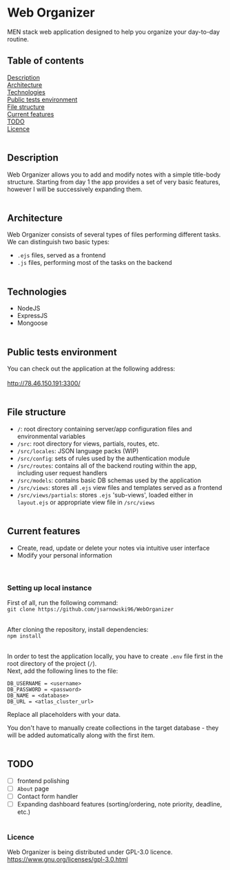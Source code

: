 # Web Organizer
MEN stack web application designed to help you organize your day-to-day routine.<br />

## Table of contents
[Description](#description)<br />
[Architecture](#architecture)<br />
[Technologies](#technologies)<br />
[Public tests environment](#public-tests-environment)<br />
[File structure](#file-structure)<br />
[Current features](#current-features)<br />
[TODO](#todo)<br />
[Licence](#licence)<br /><br />

## Description
Web Organizer allows you to add and modify notes with a simple title-body structure. Starting from day 1 the app provides a set of very basic features, however I will be successively expanding them.<br/><br />

## Architecture
Web Organizer consists of several types of files performing different tasks. We can distinguish two basic types:
- `.ejs` files, served as a frontend<br />
- `.js` files, performing most of the tasks on the backend<br /><br />

## Technologies
- NodeJS<br />
- ExpressJS<br />
- Mongoose<br /><br />

## Public tests environment
You can check out the application at the following address:<br /><br />
http://78.46.150.191:3300/<br /><br />

## File structure
- `/`: root directory containing server/app configuration files and environmental variables<br />
- `/src`: root directory for views, partials, routes, etc.<br />
- `/src/locales`: JSON language packs (WIP)<br />
- `/src/config`: sets of rules used by the authentication module<br />
- `/src/routes`: contains all of the backend routing within the app, including user request handlers<br />
- `/src/models`: contains basic DB schemas used by the application<br />
- `/src/views`: stores all `.ejs` view files and templates served as a frontend<br />
- `/src/views/partials`: stores `.ejs` 'sub-views', loaded either in `layout.ejs` or appropriate view file in `/src/views`<br /><br />

## Current features
- Create, read, update or delete your notes via intuitive user interface<br />
- Modify your personal information<br/><br /><br />

### Setting up local instance
First of all, run the following command:<br />
`git clone https://github.com/jsarnowski96/WebOrganizer`<br /><br />

After cloning the repository, install dependencies:<br />
`npm install`<br /><br />

In order to test the application locally, you have to create `.env` file first in the root directory of the project (`/`).<br />
Next, add the following lines to the file:
```
DB_USERNAME = <username>
DB_PASSWORD = <password>
DB_NAME = <database>
DB_URL = <atlas_cluster_url>
```

Replace all placeholders with your data.<br />

You don't have to manually create collections in the target database - they will be added automatically along with the first item.<br /><br />

## TODO
- [ ] frontend polishing<br />
- [ ] `About` page<br />
- [ ] Contact form handler<br />
- [ ] Expanding dashboard features (sorting/ordering, note priority, deadline, etc.)<br /><br />

### Licence
Web Organizer is being distributed under GPL-3.0 licence.<br />
https://www.gnu.org/licenses/gpl-3.0.html
